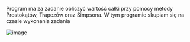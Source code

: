 Program ma za zadanie obliczyć wartość całki przy pomocy metody Prostokątów, Trapezów oraz Simpsona. W tym programie skupiam się na czasie wykonania zadania

![image](https://user-images.githubusercontent.com/80325475/150026182-68d27746-29fc-43ed-91e3-3301fe26f431.png)
